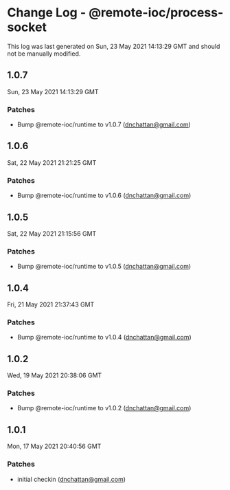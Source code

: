 # Change Log - @remote-ioc/process-socket

This log was last generated on Sun, 23 May 2021 14:13:29 GMT and should not be manually modified.

<!-- Start content -->

## 1.0.7

Sun, 23 May 2021 14:13:29 GMT

### Patches

- Bump @remote-ioc/runtime to v1.0.7 (dnchattan@gmail.com)

## 1.0.6

Sat, 22 May 2021 21:21:25 GMT

### Patches

- Bump @remote-ioc/runtime to v1.0.6 (dnchattan@gmail.com)

## 1.0.5

Sat, 22 May 2021 21:15:56 GMT

### Patches

- Bump @remote-ioc/runtime to v1.0.5 (dnchattan@gmail.com)

## 1.0.4

Fri, 21 May 2021 21:37:43 GMT

### Patches

- Bump @remote-ioc/runtime to v1.0.4 (dnchattan@gmail.com)

## 1.0.2

Wed, 19 May 2021 20:38:06 GMT

### Patches

- Bump @remote-ioc/runtime to v1.0.2 (dnchattan@gmail.com)

## 1.0.1

Mon, 17 May 2021 20:40:56 GMT

### Patches

- initial checkin (dnchattan@gmail.com)
